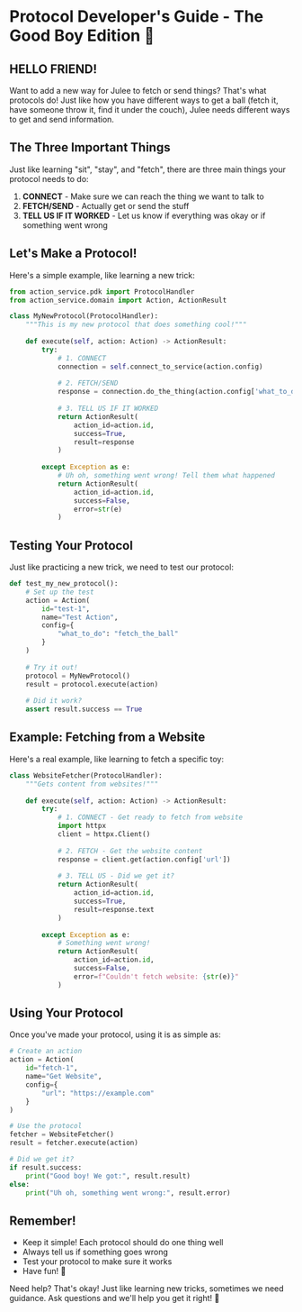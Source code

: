 # Protocol Developer's Guide - The Good Boy Edition 🦮

## HELLO FRIEND! 

Want to add a new way for Julee to fetch or send things? That's what protocols do! Just like how you have different ways to get a ball (fetch it, have someone throw it, find it under the couch), Julee needs different ways to get and send information.

## The Three Important Things

Just like learning "sit", "stay", and "fetch", there are three main things your protocol needs to do:

1. **CONNECT** - Make sure we can reach the thing we want to talk to
2. **FETCH/SEND** - Actually get or send the stuff
3. **TELL US IF IT WORKED** - Let us know if everything was okay or if something went wrong

## Let's Make a Protocol! 

Here's a simple example, like learning a new trick:

```python
from action_service.pdk import ProtocolHandler
from action_service.domain import Action, ActionResult

class MyNewProtocol(ProtocolHandler):
    """This is my new protocol that does something cool!"""
    
    def execute(self, action: Action) -> ActionResult:
        try:
            # 1. CONNECT
            connection = self.connect_to_service(action.config)
            
            # 2. FETCH/SEND
            response = connection.do_the_thing(action.config['what_to_do'])
            
            # 3. TELL US IF IT WORKED
            return ActionResult(
                action_id=action.id,
                success=True,
                result=response
            )
            
        except Exception as e:
            # Uh oh, something went wrong! Tell them what happened
            return ActionResult(
                action_id=action.id,
                success=False,
                error=str(e)
            )
```

## Testing Your Protocol

Just like practicing a new trick, we need to test our protocol:

```python
def test_my_new_protocol():
    # Set up the test
    action = Action(
        id="test-1",
        name="Test Action",
        config={
            "what_to_do": "fetch_the_ball"
        }
    )
    
    # Try it out!
    protocol = MyNewProtocol()
    result = protocol.execute(action)
    
    # Did it work?
    assert result.success == True
```

## Example: Fetching from a Website

Here's a real example, like learning to fetch a specific toy:

```python
class WebsiteFetcher(ProtocolHandler):
    """Gets content from websites!"""
    
    def execute(self, action: Action) -> ActionResult:
        try:
            # 1. CONNECT - Get ready to fetch from website
            import httpx
            client = httpx.Client()
            
            # 2. FETCH - Get the website content
            response = client.get(action.config['url'])
            
            # 3. TELL US - Did we get it?
            return ActionResult(
                action_id=action.id,
                success=True,
                result=response.text
            )
            
        except Exception as e:
            # Something went wrong!
            return ActionResult(
                action_id=action.id,
                success=False,
                error=f"Couldn't fetch website: {str(e)}"
            )
```

## Using Your Protocol

Once you've made your protocol, using it is as simple as:

```python
# Create an action
action = Action(
    id="fetch-1",
    name="Get Website",
    config={
        "url": "https://example.com"
    }
)

# Use the protocol
fetcher = WebsiteFetcher()
result = fetcher.execute(action)

# Did we get it?
if result.success:
    print("Good boy! We got:", result.result)
else:
    print("Uh oh, something went wrong:", result.error)
```

## Remember!

- Keep it simple! Each protocol should do one thing well
- Always tell us if something goes wrong
- Test your protocol to make sure it works
- Have fun! 🦴

Need help? That's okay! Just like learning new tricks, sometimes we need guidance. Ask questions and we'll help you get it right! 🐾
